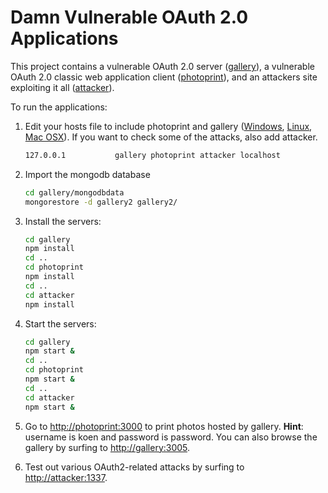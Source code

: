 # Damn Vulnerable OAuth 2.0 Applications

This project contains a vulnerable OAuth 2.0 server ([gallery](./gallery)), a vulnerable OAuth 2.0 classic web application client ([photoprint](./photoprint)), and an attackers site exploiting it all ([attacker](./attacker)).

To run the applications:
1. Edit your hosts file to include photoprint and gallery ([Windows](https://support.rackspace.com/how-to/modify-your-hosts-file/), [Linux](https://vitux.com/linux-hosts-file/), [Mac OSX](https://www.imore.com/how-edit-your-macs-hosts-file-and-why-you-would-want)). If you want to check some of the attacks, also add attacker.

    ```bash
    127.0.0.1           gallery photoprint attacker localhost
    ```
2. Import the mongodb database

    ```bash
    cd gallery/mongodbdata
    mongorestore -d gallery2 gallery2/
   ```

3. Install the servers:

    ```bash
    cd gallery
    npm install
    cd ..
    cd photoprint
    npm install
    cd ..
    cd attacker
    npm install
    ```
    
4. Start the servers:

    ```bash
    cd gallery
    npm start &
    cd ..
    cd photoprint
    npm start &
    cd ..
    cd attacker
    npm start &
    ```

5. Go to [http://photoprint:3000](http://photoprint:3000) to print photos hosted by gallery. **Hint**: username is koen and password is password. You can also browse the gallery by surfing to [http://gallery:3005](http://gallery:3005).

6. Test out various OAuth2-related attacks by surfing to [http://attacker:1337](http://attacker:1337).
